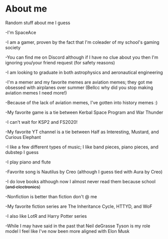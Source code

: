# About me
Random stuff about me I guess

-I'm SpaceAce

-I am a gamer, proven by the fact that I'm coleader of my school's gaming society

-You can find me on Discord although if I have no clue about you then I'm ignoring you/your friend request (for safety reasons)

-I am looking to graduate in both astrophysics and aeronautical engineering

-I'm a memer and my favorite memes are aviation memes; they got me obsessed with airplanes over summer (Bellcc why did you stop making aviation memes I need more!)

-Because of the lack of aviation memes, I've gotten into history memes :)

-My favorite game is a tie between Kerbal Space Program and War Thunder

-I can't wait for KSP2 and FS2020!

-My favorite YT channel is a tie between Half as Interesting, Mustard, and Curious Elephant

-I like a few different types of music; I like band pieces, piano pieces, and dubstep I guess

-I play piano and flute

-Favorite song is Nautilus by Creo (although I guess tied with Aura by Creo)

-I do love books although now I almost never read them because school (~~and electronics~~)

-Nonfiction is better than fiction don't @ me

-My favorite fiction series are The Inheritance Cycle, HTTYD, and WoF

-I also like LotR and Harry Potter series

-While I may have said in the past that Neil deGrasse Tyson is my role model I feel like I've now been more aligned with Elon Musk
